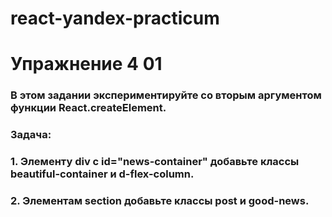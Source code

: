 # react-yandex-practicum
# Упражнение 4 01
### В этом задании экспериментируйте со вторым аргументом функции React.createElement.
### Задача:
### 1. Элементу div с id="news-container" добавьте классы beautiful-container и d-flex-column.
### 2. Элементам section добавьте классы post и good-news.
